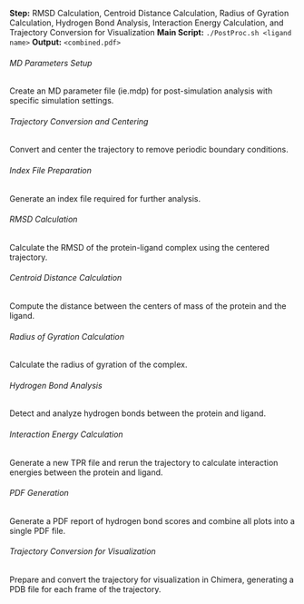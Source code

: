 
**Step:** 
RMSD Calculation, Centroid Distance Calculation, Radius of Gyration Calculation, Hydrogen Bond Analysis, Interaction Energy Calculation, and Trajectory Conversion for Visualization
**Main Script:** `./PostProc.sh <ligand name>`
**Output:** `<combined.pdf>`

###### MD Parameters Setup
Create an MD parameter file (ie.mdp) for post-simulation analysis with specific simulation settings.

###### Trajectory Conversion and Centering
Convert and center the trajectory to remove periodic boundary conditions.

###### Index File Preparation
Generate an index file required for further analysis.

###### RMSD Calculation
Calculate the RMSD of the protein-ligand complex using the centered trajectory.

###### Centroid Distance Calculation
Compute the distance between the centers of mass of the protein and the ligand.

###### Radius of Gyration Calculation
Calculate the radius of gyration of the complex.

###### Hydrogen Bond Analysis
Detect and analyze hydrogen bonds between the protein and ligand.

###### Interaction Energy Calculation
Generate a new TPR file and rerun the trajectory to calculate interaction energies between the protein and ligand.

###### PDF Generation
Generate a PDF report of hydrogen bond scores and combine all plots into a single PDF file.

###### Trajectory Conversion for Visualization
Prepare and convert the trajectory for visualization in Chimera, generating a PDB file for each frame of the trajectory.
